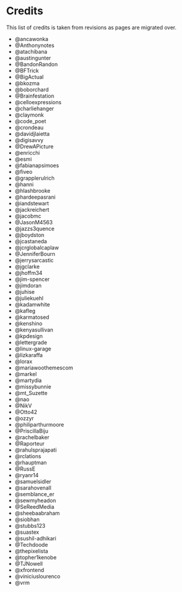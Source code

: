 # Credits

This list of credits is taken from revisions as pages are migrated over.

*   @ancawonka
*   @Anthonynotes
*   @atachibana
*   @austingunter
*   @BandonRandon
*   @BFTrick
*   @BigActual
*   @bkozma
*   @boborchard
*   @Brainfestation
*   @celloexpressions
*   @charliehanger
*   @claymonk
*   @code\_poet
*   @crondeau
*   @davidjlaietta
*   @digisavvy
*   @DrewAPicture
*   @enricchi
*   @esmi
*   @fabianapsimoes
*   @fiveo
*   @grapplerulrich
*   @hanni
*   @hlashbrooke
*   @hardeepasrani
*   @iandstewart
*   @jackreichert
*   @jacobmc
*   @JasonM4563
*   @jazzs3quence
*   @jboydston
*   @jcastaneda
*   @jcrglobalcaplaw
*   @JenniferBourn
*   @jerrysarcastic
*   @jgclarke
*   @jhoffm34
*   @jim-spencer
*   @jimdoran
*   @juhise
*   @juliekuehl
*   @kadamwhite
*   @kafleg
*   @karmatosed
*   @kenshino
*   @kenyasullivan
*   @kpdesign
*   @lettergrade
*   @linux-garage
*   @lizkaraffa
*   @lorax
*   @mariawoothemescom
*   @markel
*   @martydia
*   @missybunnie
*   @mt\_Suzette
*   @nao
*   @NikV
*   @Otto42
*   @ozzyr
*   @philiparthurmoore
*   @PriscillaBiju
*   @rachelbaker
*   @Raporteur
*   @rahulsprajapati
*   @rclations
*   @rhauptman
*   @RussE
*   @ryanr14
*   @samuelsidler
*   @sarahovenall
*   @semblance\_er
*   @sewmyheadon
*   @SeReedMedia
*   @sheebaabraham
*   @siobhan
*   @stubbs123
*   @suastex
*   @sushil-adhikari
*   @Techdoode
*   @thepixelista
*   @topher1kenobe
*   @TJNowell
*   @xfrontend
*   @viniciuslourenco
*   @vrm